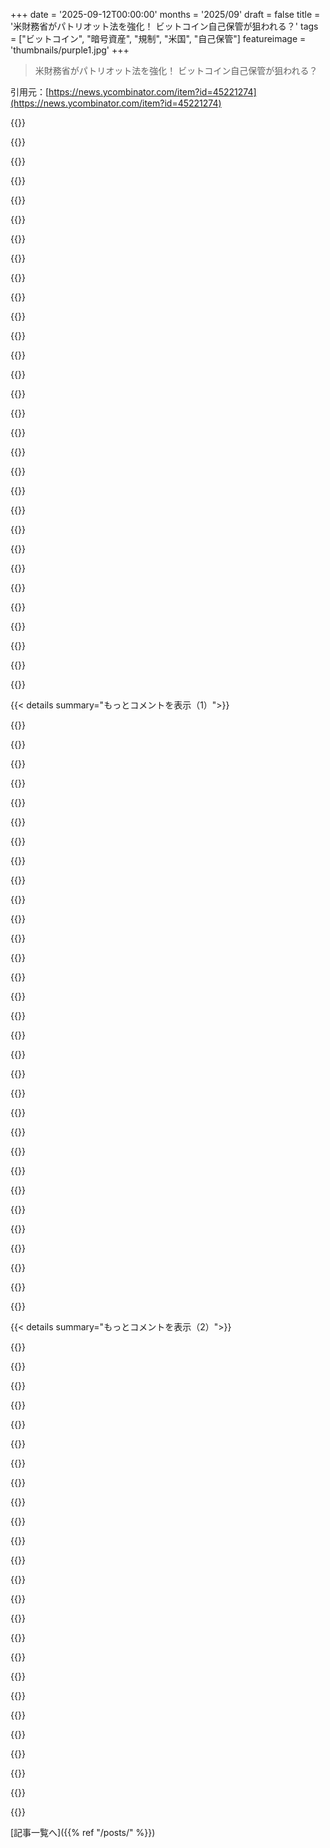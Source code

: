 +++
date = '2025-09-12T00:00:00'
months = '2025/09'
draft = false
title = '米財務省がパトリオット法を強化！ ビットコイン自己保管が狙われる？'
tags = ["ビットコイン", "暗号資産", "規制", "米国", "自己保管"]
featureimage = 'thumbnails/purple1.jpg'
+++

> 米財務省がパトリオット法を強化！ ビットコイン自己保管が狙われる？

引用元：[https://news.ycombinator.com/item?id=45221274](https://news.ycombinator.com/item?id=45221274)




{{<matomeQuote body="この記事の見出しはフェイクだね。記事が言う“疑わしい活動”は、自己保管じゃなくて活動を隠すための行為だ。自己保管については何も触れてないよ。著者は個人的に自己保管を推奨してるから、勝手に見出しに結びつけただけだね。それに、“投獄される可能性がある”ってのもおかしいよ。疑わしい取引があっただけで刑務所には行かないだろ。" userName="crazygringo" createdAt="2025/09/12 13:14:09" color="#ff33a1">}}




{{<matomeQuote body="ドラフト文書は、最近のExodusやLedger、Trezorみたいな普通のウォレットが使うシングルユースアドレスを明確に禁止してるんだってさ。この記事や見出しの本当の問題は、”Patriot Act”がもう失効してるってことだよ。まあ、これと似たような曖昧な法律はたくさんあるだろうけどね。" userName="decimalenough" createdAt="2025/09/12 14:01:21" color="#ff33a1">}}




{{<matomeQuote body="どの文書のこと？記事にはツイートのスクリーンショットがあるだけで、そこには「こういう活動をする奴は疑わしい」って書いてあるみたいだけど、『禁止』なんて書いてないよ。それに、シングルユースアドレスを使ってるだけなら、他のいろんな怪しいことと組み合わされてない限り、特に疑わしくはないんじゃない？それ全部やってるなら、それはもうマネーロンダリングとしか言えないけどね。" userName="lukeschlather" createdAt="2025/09/12 15:23:11" color="">}}




{{<matomeQuote body="記事には『ドラフト文書』への参照がないし、法案や他の規制が進行中だなんて主張もないんだ。記事のトピックになってる画像は、どうやら記事の著者自身のツイートみたいだよ。" userName="joe_the_user" createdAt="2025/09/12 18:05:55" color="#ff5733">}}




{{<matomeQuote body="記事が…どうやら記事の著者自身のツイートを載せてるって？<br>あー、これ、俺たちが大好きなジャーナリズムだな。" userName="Barbing" createdAt="2025/09/12 22:33:02" color="">}}




{{<matomeQuote body="シングルユースアドレスの使用単体で疑わしいとすべきじゃないけど、あのスクリーンショットにある他のことと組み合わせるなら、そうすべきだと思うね。それがAML法にとってちょうどいいバランスだよ。このスレッドの他の議論はひどいね。記事の見出しはクリックベイトだし、コメントは『仮想通貨は悪い』とか『監視だ！』ってばっかり。まあ、このサイトで仮想通貨の話をするなら、こんなもんだけどね。" userName="Karrot_Kream" createdAt="2025/09/12 17:40:17" color="#ff5733">}}




{{<matomeQuote body="あの法律って、まだ有効なんじゃないの？ただ一部の条項が失効しただけとか？" userName="koolala" createdAt="2025/09/13 02:20:03" color="">}}




{{<matomeQuote body="隠すものがなければ心配ないって？<br>誰もシステムに引っかかったり、見落とされたりすることはないってか！<br>俺たちには、間違いを犯さない最高に優秀な官僚がいるんだ！<br>政治的な理由でこれを使って攻撃されることなんて、絶対ないんだ！<br>無実の人がこれでデバンクされたり、隔離されたり、罰せられたり、攻撃されたりすることも、絶対ない！<br>たとえそんなことがあっても、政府は訴追免除を使って責任を逃れることなんて絶対ない！<br>被害妄想になるな、心配するな！俺たちはいい奴らなんだから！" userName="observationist" createdAt="2025/09/12 15:30:28" color="#45d325">}}




{{<matomeQuote body="公平な指摘だけど、匿名性と自己保管（カストディ）を混同するのは、みんなにとって不利益になるってことを理解してほしいな。" userName="paulddraper" createdAt="2025/09/14 21:04:44" color="">}}




{{<matomeQuote body="隠すことないなら心配しなくていいじゃん！詐欺防止のためには商業的な言論を規制するのは当たり前で、金融活動の規制には前例がたくさんあるんだ。特に個人か団体か曖昧な場合はね。" userName="JumpCrisscross" createdAt="2025/09/12 15:34:33" color="">}}




{{<matomeQuote body="別に／sを付け忘れたわけじゃないよ。監視について議論するとき、行き過ぎた規制を心配する『滑りやすい坂』論を避けるのは、もはや基本中の基本だからね。" userName="JumpCrisscross" createdAt="2025/09/12 16:26:29" color="">}}




{{<matomeQuote body="著者が自己保管でいろんなことするのを勧めてるけど、それができないならBitcoinに使い道なんてない。法を逃れるか送金くらいしか機能がないのに、送金は下手くそだしね。" userName="pessimizer" createdAt="2025/09/12 14:17:47" color="">}}




{{<matomeQuote body="これは自己保管への攻撃だね。Bitcoinを持つと、身に覚えのないことで金融システムに巻き込まれるリスクが上がる。この記事が警鐘を鳴らさないと、Bitcoinユーザーが知らずに『疑わしい』と監視システムに引っかかるかも。アメリカの疑わしい取引への罰則は不明確で、FISA Courtの管轄だから公開されてないんじゃないかな。" userName="roenxi" createdAt="2025/09/12 14:11:38" color="#45d325">}}




{{<matomeQuote body="Bitcoinを持つとリスクが上がるっていうのは言い過ぎだよ。現金商売やってる人も同じように監視が厳しくなってるからね。" userName="JumpCrisscross" createdAt="2025/09/12 15:35:17" color="">}}




{{<matomeQuote body="現金商売への監視強化は、そもそも現金を使うことへの攻撃だったんだ。現金が標的にされてるって話は、前からずっと言われてるよ。" userName="roenxi" createdAt="2025/09/12 23:48:47" color="#38d3d3">}}




{{<matomeQuote body="それもダメだよね。" userName="CamperBob2" createdAt="2025/09/12 22:25:48" color="">}}




{{<matomeQuote body="自己保管への攻撃だっていうのは、Bitcoinが既存ルールから例外だと思ってるからじゃない？Bitcoin登場前から多くの金融ルールがあって、自己保管の『ベストプラクティス』がそれを無視してきた結果、人気が出ればUS金融ルールが適用されるのは当然だよね。結局、考え方が違うから、US金融規制に従う消耗戦になるだろうね。" userName="zerkten" createdAt="2025/09/12 15:38:50" color="#ff33a1">}}




{{<matomeQuote body="Bitcoin Maximalistは、追跡可能な台帳が問題だと気づき始めたね。Satoshiも言ってたけど、BTCはプライバシーの悪夢だよ。取引は全部公開されてて、Blockchain Analyticsは大儲けしてる。Treasuryが『疑わしい活動』って言うようなことは、Moneroみたいに追跡できない通貨だと無理なんだ。その『疑わしい活動』、つまりプライバシーがMoneroの普通のやり方なんだよ。" userName="lordofgibbons" createdAt="2025/09/12 13:23:30" color="#45d325">}}




{{<matomeQuote body="MoneroがBitcoin並みに人気になったら、きっと違法になるよ。テクノロジーだけで自由は手に入らないんだ。" userName="thrance" createdAt="2025/09/12 13:55:10" color="#ff33a1">}}




{{<matomeQuote body="BitcoinマキシマリストはBitcoinを取引手段じゃなくて、ただの投機目的で見てるよね。実用性なんてどうでもいいと思ってる感じ。" userName="tchock23" createdAt="2025/09/12 14:10:55" color="#ff5c5c">}}




{{<matomeQuote body="ここで言う自由って、アンチマネーロンダリングとか制裁執行、税金とかの法的要件から自由になることだよね。<br>でも、テクノロジーじゃそんな自由は手に入らないし、手に入らない方がむしろ良いことだよ。でも、たぶん仮想通貨やってる人は納得しないだろうな。" userName="user34283" createdAt="2025/09/12 14:20:29" color="#ff5733">}}




{{<matomeQuote body="取引できるってことが一番大事なのに。もし実用性がなかったら、それって結局役に立たないし、価値もないってことになっちゃうじゃん。" userName="swinglock" createdAt="2025/09/12 19:00:16" color="#ff5733">}}




{{<matomeQuote body="非現実的な夢の世界以外では、Bitcoinの主な使い道って投機とポンジースキームみたいな詐欺でしかなかったよね。" userName="teiferer" createdAt="2025/09/12 20:20:57" color="">}}




{{<matomeQuote body="ニュアンスを無視して、プライベートな取引ができないからって国家が”全能”とか言うの？国家は昔から金融と取引を管理してるし、民主主義は主権や政治的平等、法の支配が基本でしょ。プライベートな取引や無税の財産は民主主義の特徴じゃないんだよ。そんなの分かりきってるじゃん。" userName="user34283" createdAt="2025/09/12 15:21:54" color="#45d325">}}




{{<matomeQuote body="アメリカ視点だと、プライバシーは国内の市民間取引だけにすべきだよね。国境を越えると国家安全保障の問題になるし。ロシアや中国が情報戦でMoneroを使ってるのは確実だよ。私はプライバシー賛成派だけど、こうした現実と向き合って解決する必要がある。インターネットを同盟国だけに限定するのもアリかもって思い始めてる。Moneroみたいな仮想通貨が攻撃の隙を与える限り、仮想通貨マキシマリズムは支持できないよ。" userName="SubiculumCode" createdAt="2025/09/12 15:31:23" color="#45d325">}}




{{<matomeQuote body="価格って、ものの本当の価値と、将来誰かに売るための投機的な価値の二つがあるよね。Bitcoinが取引に役立たないなら、本来の価値はゼロだから、その価格は100%投機でしかないんだ。それって、容器がないのに空気が加圧されてるみたいなものだよ。" userName="fluoridation" createdAt="2025/09/12 20:50:12" color="#38d3d3">}}




{{<matomeQuote body="たとえ国民の多数派に支持されてたとしても、国家が財産権を侵害する力には限度があるべきでしょ。個人の自己所有権って、現代の自由主義の基本中の基本なんだよ。それを拒否するなんて、権威主義的だって言うべきで、決して明白なことじゃない。" userName="palmfacehn" createdAt="2025/09/12 15:41:24" color="#45d325">}}




{{<matomeQuote body="価値は主観的だって経済学の授業で習うだろ。最低価格も主観的だよ。お前が言ってる「最低価格」は、そのモノの一番どうでもいいけど、価値がある部分のことだろ。他の人にとっては、重さが負担になることだってある。ビットコインは取引に役立たずだから本質的な価値はゼロで100%投機的だって言うけど、お前はみんなが自分と同じ価値観だと思ってるみたいだな。ギャンブル好きなだけで価値観が違うってだけだ。" userName="derangedHorse" createdAt="2025/09/13 02:06:44" color="">}}




{{<matomeQuote body="財産権は、国民が法律によって定義する法的な枠組みの中で存在するんだよ。自己所有権とか、税金取られたり私的に取引できないと国家が財産権を”侵害”してるって言うけど、それは「合理的」とは言えないだろ。民主主義政府の当たり前で広く受け入れられてる機能を、まるで不合理で権威主義的な行き過ぎみたいに描こうとしてるように見えるね。" userName="user34283" createdAt="2025/09/12 15:58:59" color="">}}




{{<matomeQuote body="インフルエンサー、過激派、怪しいメディア、それにアメリカの議員が何人か、彼らのアジェンダを推し進めて、アメリカを不安定にして支配しようと不満を煽るっていうけどさ、これってアメリカのどの政党や巨大企業にも当てはまることじゃね？" userName="beambot" createdAt="2025/09/12 17:43:23" color="">}}




{{< details summary="もっとコメントを表示（1）">}}

{{<matomeQuote body="「最低価格」が客観的だって言うけど、それは違う。お前が言ってる「最低価格」は、そのモノの一番どうでもいいけど価値がある部分だ。他の人にとって重さが負担になることだってある。関係ないよ。オレンジが良いものだってことは知られてる。たとえお前個人に当てはまらなくてもな。そういう使い道は客観的なんだよ。お前が個人的に好きじゃなくても、オレンジが食べられるのは客観的な真実だ。今、これ以上オレンジを一つも持てなくても、オレンジが紙の重しになるのは客観的な真実だよ。もちろん、情報が非対称で誰かが価格を間違えることもある（例えば、オレンジが核融合燃料になると知らずに安く売る奴とか）。でも、その価格が”間違ってる”と言えるってことは、”正しい”価格があるってことだろ。お前はみんなが自分と同じ価値観だと思ってるみたいだな。ギャンブル好きで価格投機するだけって。ビットコインにどんな良い点があるのか、何も例を挙げてないじゃん。" userName="fluoridation" createdAt="2025/09/13 06:13:58" color="">}}




{{<matomeQuote body="権威主義的な行き過ぎ自体が、民主主義政府の日常的で広く受け入れられている側面だよ。権威主義者もみんなと同じ1人1票だ。彼らも政策を主張し、時々驚くような政治的勝利を収めることも許されてる。彼らはたくさんいて、重要な政治勢力なんだよ。日常的で民主的に行われているからといって、それがリベラルだとか財産権の原則に沿っているという弁護にはならない。ましてや多くの事例で合法だという弁護にもならない。民主主義政府は法的異議申し立てにかなりの頻度で負けてるからな。それにこの場合、私的な取引への攻撃は絶対に不合理な権威主義的行き過ぎだ。政府は、人々が悪事を犯していると疑う理由がないなら、監視する必要なんかないだろ。" userName="roenxi" createdAt="2025/09/13 02:03:35" color="">}}




{{<matomeQuote body="でもMoneroを見ると、Fiatのエコシステムから事実上完全に締め出されてるのが分かるだろ。この記事の提案は、Bitcoinがいかにプライバシーにとって悪いかをはっきり示してる。でも、よりプライベートな代替手段が実際に実行可能な選択肢として許されてるわけじゃないんだよな。" userName="rocqua" createdAt="2025/09/12 14:49:14" color="">}}




{{<matomeQuote body="両方とも制限されるべきだよ。ほとんど全てが制限されるべきだ。その制限を決めるのが「政治」ってやつさ。" userName="immibis" createdAt="2025/09/12 15:57:21" color="">}}




{{<matomeQuote body="価値の保存手段だよ。デジタルゴールドで、さらに管轄区域を越えてテレポートできたり、次のスマートコントラクトや分散型証券化に直接繋げられるって利点もある。それだけだ。（いや、金（Gold）は主に実用的な用途から価値を得てるわけじゃないよ）。これらのツールは金融システム内で実用的な用途があるんだ。ポートフォリオマネージャーとして言うけど、金（Gold）には欠点もある。例えば最近のTrump関税でスイスの精錬が揺れて、金（Gold）市場が混乱しただろ。物理的な商品だから保管しなきゃいけないし、保有コストもかかる。先物で手に入れると先物タームストラクチャーを扱わないといけないしな。クリプトは変動幅も大きくて取引の種類も多いし、他の銘柄との相対価値取引もできる。金（Gold）だと工業用金属とか銀に行くことになるけど、銀はポートフォリオで管理したり取引するにはひどい資産だよ。一部のアルトコインよりずっと悪い。簡単に言えば、非常にユニークな特性を多く持つ新しい資産で、価値の保存と投機的な要素がうまく混ざってる。流動性にもすごく敏感だし（金（Gold）はもっと動きが遅い。中央銀行の準備資産の動きに大きく左右されるけど、これは不透明すぎて資産価格の主因にするのはあまり良くない）、リスクオン/リスクオフの動物的な感情をきれいに埋め込んでる。ファンドマネージャーで、ポートフォリオにトレンドやボラティリティリスクプレミアムみたいな持続的なアルファを追加したいとしよう。クリプトは他のアセットクラスと相関がないから、こういうシステマティックな取引プログラムに良い追加になるんだ。確かに俺は”Bitcoin Maxi”じゃないけど（税金逃れのクリプト連中と1年オフショアで暮らしてたのに、最初のクリプト取引は今年だったんだ）、多くの部分は単なる投機と無駄遣いだとしぶしぶ認めざるを得ない。でも、これはすごい資産だって認めざるを得ないね。Ethereumみたいな分散コンピューティングやスマートコントラクトのユーティリティ側を中心に構築されたものの方が、もっと多くのユースケースがあると思う。BTCは主にクリプトの世界の金（Gold）の同等物だ。もう一歩引いて考えると、お金がテクノロジーとして進化するもっと深い動きも起きてると思う。これは誰も完全にコントロールできないプロセスなんだ。現代のユーロドルシステム（オフショアドルやデリバティブのことだよ。20兆ドル規模で、通貨のユーロじゃない）は世界の金融システムを支えてるけど、多くの人が言うようにペトロダラーから突如として生まれたもので、アジア金融危機が何十年も後に起こるまで、その実用的・理論的な理解は完全じゃなかった。すぐに言うけど、俺は”ビットコインがお金の未来だ”なんて全然思ってないけど、最近のクリプトスペースでの証券化の波は、システムが新しい意味のある方向へ押し進んでる匂いがするよ。規制なしで国境を越えて再担保化でき、摩擦なくレバレッジを効かせられるステーブルコインは、次に自然に定着する明白なステップのように見えるね。今、ユーロドルシステム、ひいては世界の金融システムは、ヘッジファンド主導の巨大なベーシス取引によって結びつけられてて、裁定取引を通じてFRBの政策が波及してる。これが常にそうであるとは限らないし、いずれその繋がりは断ち切られるだろうってのはかなり明白だ。レポ市場やT-billsも同じで、これがシステミックレバレッジの源泉なんだが、これもかなり恣意的に作られたもので、新しい奇妙なものが生まれても驚かないでくれよ。" userName="Fade_Dance" createdAt="2025/09/13 14:04:36" color="#ff33a1">}}




{{<matomeQuote body="政党や巨大企業は、民主主義の根幹を揺るがそうとはしないんだよ。" userName="le-mark" createdAt="2025/09/12 21:33:27" color="">}}




{{<matomeQuote body="Redditとかでボットが放置されまくって、外国の影響受けまくりじゃん。2020年からずっと言ってるけど、アメリカの敵はネットから完全に締め出すべきだよ。身元確認とかも必要かもね。<br>今のデジタル社会は国よりデカいんだから、行動しないとディストピアになるって！" userName="IAmGraydon" createdAt="2025/09/12 22:41:10" color="#785bff">}}




{{<matomeQuote body="企業は野球カードとかビーニーベイビーズをもっと作れるじゃん。Bitcoinの価値は、希少性が強制されてるから生まれるんだよ。" userName="psychlops" createdAt="2025/09/13 14:06:24" color="">}}




{{<matomeQuote body="絶対的な金融プライバシーなんてリベラルの原則じゃないし、ただの妄想だよ。制裁もマネロン対策も消費者保護も納税もできなくなるんだから、そんなのうまくいくわけないじゃん。" userName="user34283" createdAt="2025/09/13 09:32:00" color="#ff5733">}}




{{<matomeQuote body="政治の解決策って複雑で、改革も続いてるのに、絶対主義者は細かいことわかんないんだよね。「現金との戦い」とか良い例じゃん。<br>https://en.wikipedia.org/wiki/Civil_forfeiture_in_the_United...<br>https://ij.org/federal-court-rules-in-favor-of-convenience-s..." userName="palmfacehn" createdAt="2025/09/12 16:17:46" color="">}}




{{<matomeQuote body="昔は税金が自発的に払われてた時代もあったんだよ。国家がちゃんと価値を提供すれば、納税者も納得して払うし、脱税のリスクより税金払う方がマシってなれば集まるんだ。そうでなきゃ権威主義的な方法が必要になって、それが暗号通貨が生まれた理由じゃない？SatoshiのBTCジェネシスブロックのメッセージ「The Times 03/Jan/2009 Chancellor on brink of second bailout for banks」も、中央集権の失敗を物語ってるんだから。" userName="palmfacehn" createdAt="2025/09/13 10:54:23" color="#785bff">}}




{{<matomeQuote body="これって本当なの？KrakenもBitfinexもXMR ＜-＞ USDに対応してるみたいだけど。" userName="drozycki" createdAt="2025/09/12 19:06:30" color="">}}




{{<matomeQuote body="MoneroはEUでアウトなんだよ。個人が持ってても違法じゃないけど、企業は使っちゃダメ。それがMoneroが本当にプライバシーを保護してる証拠だってこと。（警察がGrapheneOS使ってるだけでドラッグディーラーだと疑うのと同じ感じ）" userName="immibis" createdAt="2025/09/12 15:56:35" color="#ff5c5c">}}




{{<matomeQuote body="不完全だからって無くせば良いってもんじゃないでしょ。Civil forfeitureは改革すべきだし濫用されてるのはそう。でも、暗号通貨を使って制裁を回避したり、悪い政権を助けたり、犯罪をしたり、詐欺をしたりする方が、もっとひどい問題じゃない？金融詐欺を可能にするシステムを支持する人たちが、政府が詐欺対策ルールを適用したら驚くなんて、ありえない話だよね。" userName="Arainach" createdAt="2025/09/12 17:24:54" color="#785bff">}}




{{<matomeQuote body="昔はReal IDみたいなソーシャルメディアの動きに反対だったけど、今考えるとどうなんだろうね。もしXとかでみんなが実名と紐付けられたら、ロシアの人がアメリカのID持ってないと投稿できないとかになるのかな。ボットを好きなだけ置ける現状は、まさに「戦争」だよ。" userName="SubiculumCode" createdAt="2025/09/13 00:00:21" color="#ff33a1">}}




{{<matomeQuote body="俺の親父は連邦捜査官でデジタルフォレンジックを30年やってたんだけど、プライバシー権については全然意見が合わないんだ。親父はそれが政府の犯罪者逮捕を邪魔するって言うし、「悪いことしてなきゃ隠すことないだろ？」って論理。俺はツールや通信のプライバシーは超大事だと思うんだけどね。HackerNewsの連中はプライバシー重視が多いけど、法執行機関の人たちは違うんだよな。だから、市民はプライバシー権のためにちゃんと立ち向かうべきだって思うよ。" userName="TheGRS" createdAt="2025/09/12 16:39:31" color="#ff33a1">}}




{{<matomeQuote body="リバタリアン系のテックは政府からの自由を謳うけど、結局BitcoinやTorみたいに犯罪者にも使われるのが問題だよね。テック業界には、ユーザーにプライバシーを与えることで「悪いことが起きても知らなかった」って責任を逃れる、自己中心的なプライバシーの考え方もあるんだ。MetaがWhatsAppでE2E暗号化をゴリ推すのも、崇高な理想からじゃなくて、何かあった時の責任逃れのためだって俺は確信してるよ。" userName="yujzgzc" createdAt="2025/09/12 16:48:54" color="#785bff">}}




{{<matomeQuote body="「隠すものがなければ、何を隠すんだ？」って質問に、誰もまともに答えないのがちょっと怪しいんだよね。" userName="deadbabe" createdAt="2025/09/12 17:24:58" color="">}}




{{<matomeQuote body="「リバタリアン系テックが犯罪者に悪用される」ってのはデタラメだよ。プライバシー保護技術は誰にでも役立つはずなのに、一般人はよく分からず、法律で面倒な手続きが必要になったりすると使わなくなる。犯罪者はどうせ他の法律も破ってるから、そんなの気にせず使い続ける。そんで世間は「ほら、犯罪者しか使わないヤバい技術だ！」って言うんだ。みんなが使わないのは、そういう風に仕向けられてるからじゃないか。" userName="AnthonyMouse" createdAt="2025/09/12 19:55:48" color="#ff5733">}}




{{<matomeQuote body="「自由を謳うテックが犯罪に使われる」ってのはどっちも本当の話だよね。アメリカで「もしファシズムになったら」って心配はよく聞くけど、実際の仮想通貨ユーザーの9割は脱税、マネロン、違法取引の心配をしてるはず。EFFとかPlanned ParenthoodとかACLUにBitcoinで寄付したからって、この国で捕まるなんてありえないし。でも、プライバシー信者が悪いことが起きてる事実を認めないと、自分たちが悪く見えるよ。プライバシーが良いってのは分かるけど、それが犯罪助長を上回ることを「証明」して、みんなを納得させる必要があるんだ。単に「自由だ！」って叫ぶだけじゃダメだよ。" userName="xp84" createdAt="2025/09/12 18:21:11" color="#45d325">}}




{{<matomeQuote body="親父さんには悪いけど、「無罪推定の原則」ってのは、プライバシー権も含むめちゃくちゃ広い考え方だと思うんだ。つまり、「個人の完全な自由をデフォルトと見なして、政府はそれを制限するのにすっごい高いハードルをクリアすべき」ってこと。こうすれば、政府が有罪を証明する努力が増えて、ちゃんと証明された時のケースはより強固になるはず。これに反対する議論って結局、「政府に手間をかけさせない」ってことでしょ？そんなの社会的な価値として納得できないよ。" userName="derbOac" createdAt="2025/09/12 20:17:45" color="#785bff">}}




{{<matomeQuote body="「HackerNewsの連中はプライバシー重視」ってのは、そういう人たちがこういうスレッドで意見を言ってるからそう見えるだけだよ。正直、今じゃHNの多くの人たちはプライバシーなんてそこまで気にしてないし、なんなら今のプライバシー地獄を作った張本人の中に俺たちも結構いるんだからさ。" userName="sundarurfriend" createdAt="2025/09/12 18:13:36" color="">}}




{{<matomeQuote body="肝心な意見の食い違いってさ、「ちゃんとした令状があれば、政府は証拠を集めたり正義を実現したりしていいのか？」ってとこだよね。親父さんはYes、お前さんはNoって考えてるみたいだけど、歴史的にはYesだったんだ。それを仮想通貨が根本的に変えちゃった。お前さんがなんでNoだと思うのかをハッキリさせないと、相手を説得できないよ。だって相手からしたら、お前さんは昔より多くの権利を要求してて、それがみんなを守るための邪魔になってるって思われてるんだからさ。" userName="dataflow" createdAt="2025/09/12 21:53:48" color="#785bff">}}




{{<matomeQuote body="「HNの連中はプライバシーを気にしない」って話だけど、SignalやFirefoxのスレッドで、みんな些細なことで叩いてばかりだよね。祖母が使える代替案とか、具体的な解決策は全然出ない。ZKPコインでもMoneroが良いとか、結局Chrome系のブラウザが好きとかさ。完璧主義と部族主義に陥って、ツールの欠点を現状維持の言い訳にしちゃってる。監視資本主義を嘆く割に「どうしようもない」って言うけど、それを作ったのは俺たち自身だよ。テックに詳しいんだから、不毛な論争はやめて、オープンソースの欠点は自分で直そうぜ。無力だと諦めるのはやめようよ。" userName="godelski" createdAt="2025/09/12 18:53:51" color="#45d325">}}




{{<matomeQuote body="これが俺のこの件に関する信念の核なんだ。「立証責任」を軽くするなんて、市民の目標でも責任でもないだろ。皮肉なことに、一番最初の投稿者の親父さんが仕事を持ってたのも、完全に透明じゃなかったからなんだよ。もし全てが丸見えなら、デジタルフォレンジックなんて必要ないんだからさ。" userName="conductr" createdAt="2025/09/12 21:33:14" color="#ff5733">}}




{{<matomeQuote body="昔は会話が記録されなかったから令状があってもアクセスできなかったけど、今はほぼ全ての行動が記録されてるから、全部令状の対象になっちゃうんだよな。" userName="ikmckenz" createdAt="2025/09/12 22:30:48" color="#38d3d3">}}




{{<matomeQuote body="犯罪者だって、別に違法じゃないプライバシー保護手段を使ってるよ。" userName="lazyasciiart" createdAt="2025/09/12 20:51:22" color="">}}




{{<matomeQuote body="悲しいけど、まさにその通りだね。<br>デジタルフォレンジックなんて、今じゃバラバラのデータをただくっつけてるだけみたいなもんだよ。「The Evidence of Nothing」はいい本だぜ。<br>企業にデータを出させれば、俺だって名探偵になれちゃうぜ！" userName="jofla_net" createdAt="2025/09/12 21:47:19" color="#45d325">}}




{{<matomeQuote body="何に“No”って言ってるのか分かんないよ。俺が書いたことと矛盾してないじゃん。記録されたものは何だってフェアゲームだったんだ。<br>結局、お前は現実が変わったから法的権利も変わるべきだって主張してるだけで、相手のお父さんは今の法的権利が違う結論を示唆してるって言ってるだけ。矛盾してなくて、ただすれ違ってるだけだよ。" userName="dataflow" createdAt="2025/09/13 03:36:12" color="">}}




{{<matomeQuote body="「隠すものがないなら？」って質問に誰も答えないのは怪しいって？Poe’s Lawは置いといて、いくつか理由があるんだ。プライベートなこと、企業秘密、政治的な対立、政府側の悪人、政府の調査漁り防止とかね。<br>「何も隠すものがないからプライバシーはいらない」って言うのは、「何も言うことがないから言論の自由はいらない」って言うのと同じだよ。" userName="AnthonyMouse" createdAt="2025/09/12 18:28:56" color="#45d325">}}

{{</details>}}




{{< details summary="もっとコメントを表示（2）">}}

{{<matomeQuote body="君のお父さんはテックの人じゃなくて、警官だったんだよね。" userName="1oooqooq" createdAt="2025/09/13 18:13:29" color="">}}




{{<matomeQuote body="EFFとかにBitcoin送金しても捕まらないって？まだそうじゃないだけだよ。Florida州はトランスの人を処刑しようとしてる。児童虐待を理由にね。<br>トランス権利団体への寄付が政府の標的になるって心配は誇張じゃないんだ。詐欺師は金を盗むけど、政府は子供の前で俺らを連れて行ったりするかもしれないんだぞ。" userName="feoren" createdAt="2025/09/12 20:16:59" color="#38d3d3">}}




{{<matomeQuote body="もうすぐ、俺たちの情報が全部AIで分析されちゃうだろうね。<br>AIが「怪しい」行動を見つけて、都合のいい魔女狩りに合う理論を作り出すんだ。マジ怖いよ。" userName="Nevermark" createdAt="2025/09/13 03:21:50" color="#38d3d3">}}




{{<matomeQuote body="「悪人じゃないなら、何を隠すんだ？」って？次にそいつに聞いてみたらどう？悪人じゃないなら隠すものなんてないんだから、ガラスの家に住んでも平気かってさ。" userName="apazzolini" createdAt="2025/09/12 17:45:08" color="#38d3d3">}}




{{<matomeQuote body="確かに犯罪者もHTTPSとか広告ブロッカーを使ったり、家や車のドアに鍵をかけたりするよな。でも、それって他の人もみんなやってることだろ？" userName="AnthonyMouse" createdAt="2025/09/12 22:13:32" color="#ff5c5c">}}




{{<matomeQuote body="ビットコインは他の金融資産と比べて特に不便な法律はないし、米国はわりと放置してる感じ。財務省とかの規制当局は、既存の法律を適用してるだけだよ。" userName="derektank" createdAt="2025/09/12 21:05:56" color="">}}




{{<matomeQuote body="「リバタリアンな技術」が全部違法で犯罪者が使うって決めつけは違うと思うよ。VPNとかSignalとか、普通に使うものもたくさんあるし。" userName="lazyasciiart" createdAt="2025/09/13 01:31:41" color="">}}




{{<matomeQuote body="おばあちゃんでも使える代替案がないって言うけど、WireってE2EEメッセンジャーがあるよ。Skype作った人たちが関わってて、OpusやWebRTC、MLSにも貢献してるんだ。Apple、Cisco、FacebookもMLSに貢献してるし、Signalみたいに電話番号も要らないよ。無料クライアントもあるし、OSSだよ。<br>https://opus-codec.org/<br>https://datatracker.ietf.org/wg/mls/about/" userName="walterbell" createdAt="2025/09/13 13:14:43" color="#38d3d3">}}




{{<matomeQuote body="Free (Libre) Softwareの運動の核心は、お金や機能じゃなくて、自分の運命を自分でコントロールして、企業の都合に左右されないことだったんだ。プライバシーと自由は便利さや見た目のためなら犠牲にしちゃダメだよ！" userName="progforlyfe" createdAt="2025/09/12 20:07:54" color="">}}




{{<matomeQuote body="「トランス＝児童虐待」なんて誰も思ってないよ。子どもに永久的な手術を勧めるのが虐待だっていう議論だよ。タトゥーやピアスをさせないように、未成年が不妊手術をするのも止めるべきかって話。これ以上は脱線するから話さないけどね。" userName="xp84" createdAt="2025/09/15 17:10:30" color="">}}




{{<matomeQuote body="ツールのプライバシーは大事だと思うけど、政府の犯罪者逮捕能力を邪魔するって意見もあるよね。30年犯罪者を追ってきた人ならそう思うかも。彼らは犯罪が常に起きてる「泡」の中にいて、一般の生活があることを忘れがちだよ。" userName="codethief" createdAt="2025/09/13 12:50:07" color="#ff5c5c">}}




{{<matomeQuote body="「隠すものがあるのか？」って言うけど、じゃあ君のクレカ番号とか写真、DNA、パスワード、病歴とか全部教えてくれる？政府関係者に賄賂を渡したり、法律を変えたりすれば、情報が手に入る可能性もあるんだよ。有名人なら警察が無令状でスマホを見れるの？法は変わるし、権力者がいつも味方なわけじゃないってこと。" userName="feoren" createdAt="2025/09/12 20:26:18" color="#45d325">}}




{{<matomeQuote body="結局はディストピアな思考警察の世界になっちゃうんだよ。何か違法なことを考えたり、ググっただけで犯罪として訴えられるようになるなんて、恐ろしいよね。" userName="conductr" createdAt="2025/09/13 03:26:29" color="#45d325">}}




{{<matomeQuote body="実用性の話だけど、同じサブプログラムを何度も書き直すのに、どれだけ時間を無駄にしてるんだろうね。何十万ドルも稼ぐ人たちが、毎日使うソフトに少しも寄付できないのが理解できない。少数の貢献で解決できるのに、ほとんど誰もやらないのがもったいない。" userName="godelski" createdAt="2025/09/12 20:52:03" color="">}}




{{<matomeQuote body="巨大企業が政府と結託してデータを悪用したり、政府が法律で特定の集団を狙い撃ちしたりする危険性があるって。中絶アプリの件みたいに、データは未来の敵対的な政府から君を陥れる可能性もあるから、プライベートデータの保護は超重要だよ。" userName="feoren" createdAt="2025/09/12 20:33:15" color="#785bff">}}




{{<matomeQuote body="プライバシー、特に金融取引のプライバシーは違法になってきてるし、匿名で送金できる技術は政府に潰されちゃうだろうね。これじゃあみんな犯罪者になっちゃうけど、政府は気に入らない奴だけ捕まえればいいって考えてるんだろうな。" userName="Nifty3929" createdAt="2025/09/12 13:57:01" color="#45d325">}}




{{<matomeQuote body="金融取引だけじゃなくて、IDと紐付かないIP通信すべてが違法になるかもね。昔は警察も追跡できたけど、現代の暗号技術が進みすぎて、もう通用しないんだよ。" userName="ddtaylor" createdAt="2025/09/12 15:58:56" color="#45d325">}}




{{<matomeQuote body="でも人間ってミスするじゃん？ちょっとしたミスで、せっかくのセキュリティも台無しになっちゃうんだよ。" userName="vkou" createdAt="2025/09/12 17:48:46" color="">}}




{{<matomeQuote body="犯罪者はしょっちゅう捕まるけど、暗号技術が進歩するにつれて、ネットワークフォレンジックで犯人を追うのは難しくなってるよ。" userName="ddtaylor" createdAt="2025/09/15 16:09:03" color="">}}




{{<matomeQuote body="なんでそんなに悲観的なのかわかんないな。世界にはたくさんの国があるんだから、政府がおかしなこと始めたら、他の国に移住すればいいじゃん。俺だったら、例えばUKで暮らしてるなら真剣に引っ越し考えるね。" userName="ozgrakkurt" createdAt="2025/09/13 03:37:22" color="">}}




{{<matomeQuote body="残念だけど2025年は底辺への競争だよ。UKみたいに速く沈んでる国もあるけど、プライバシー、言論の自由、市民的自由に関して良い方向に進んでる国なんて、どこにもないんだ。" userName="StanislavPetrov" createdAt="2025/09/13 05:41:15" color="#ff33a1">}}




{{<matomeQuote body="政府はそんなゲームに付き合う気なんてないよ。政府のビジネスとして、DPI（ディープパケットインスペクション）やプライバシー侵害のために世界中でCISCO機器が大量に買われてるんだから、儲かって仕方ないって感じだよ。" userName="ddtaylor" createdAt="2025/09/13 21:15:55" color="#38d3d3">}}




{{<matomeQuote body="金融の自由を、詐欺やマルウェア、マネーロンダリング、脱税、違法なもの購入の自由だと考える人もいるよね。Moneroを使っても違法なことが合法になるわけないし、金融取引にプライバシーなんてありえないんだよ。" userName="user34283" createdAt="2025/09/12 14:28:30" color="#45d325">}}




{{<matomeQuote body="金融の自由は、例えばトランスジェンダーの権利擁護とか、移民の国外追放反対、銃規制反対、パレスチナ関連の寄付なんかにも関わってくるんだ。金融プライバシーは民主主義に重要だけど、金融統制も同じくらい大事。結局、完璧なプライバシーでも完璧な監視でもなくて、間のバランスが肝心だよね。" userName="rocqua" createdAt="2025/09/12 14:56:30" color="#ff33a1">}}

{{</details>}}



[記事一覧へ]({{% ref "/posts/" %}})
